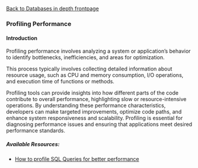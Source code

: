 [Back to Databases in depth frontpage](./index.md)

### Profiling Performance

#### Introduction

Profiling performance involves analyzing a system or application’s behavior to identify bottlenecks, inefficiencies, and areas for optimization.

This process typically involves collecting detailed information about resource usage, such as CPU and memory consumption, I/O operations, and execution time of functions or methods.

Profiling tools can provide insights into how different parts of the code contribute to overall performance, highlighting slow or resource-intensive operations. By understanding these performance characteristics, developers can make targeted improvements, optimize code paths, and enhance system responsiveness and scalability. Profiling is essential for diagnosing performance issues and ensuring that applications meet desired performance standards.

##### Available Resources:

- [How to profile SQL Queries for better performance](https://servebolt.com/articles/profiling-sql-queries/)
